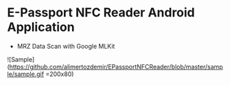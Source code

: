 # E-Passport NFC Reader Android Application

- MRZ Data Scan with Google MLKit

![Sample](https://github.com/alimertozdemir/EPassportNFCReader/blob/master/sample/sample.gif =200x80)
